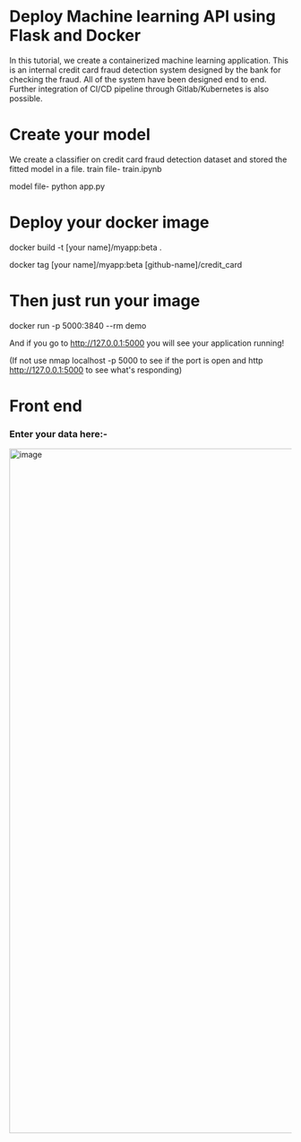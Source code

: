 # Deploy Machine learning API using Flask and Docker

In this tutorial, we create a containerized machine learning application. This is an internal credit card fraud detection system designed by the bank for checking the fraud. All of the system have been designed end to end. Further integration of CI/CD pipeline through Gitlab/Kubernetes is also possible.

# Create your model
We create a classifier on credit card fraud detection dataset and stored the fitted model in a file.
train file- train.ipynb

model file- python app.py

# Deploy your docker image

docker build -t [your name]/myapp:beta .


docker tag [your name]/myapp:beta [github-name]/credit_card

# Then just run your image
docker run -p 5000:3840 --rm demo

And if you go to http://127.0.0.1:5000 you will see your application running!

(If not use nmap localhost -p 5000 to see if the port is open and http http://127.0.0.1:5000 to see what's responding)

# Front end
### Enter your data here:- 
<img width="1223" alt="image" src="https://user-images.githubusercontent.com/89546195/211170690-67161632-3267-417c-8b6e-bbf3c4464f62.png">




